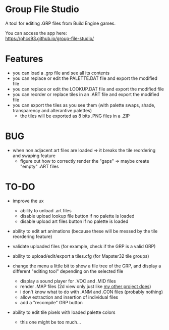 # Group File Studio

A tool for editing .GRP files from Build Engine games.

You can access the app here:  
https://phcs93.github.io/group-file-studio/

# Features

- you can load a .grp file and see all its contents
- you can replace or edit the PALETTE.DAT file and export the modified file
- you can replace or edit the LOOKUP.DAT file and export the modified file
- you can reorder or replace tiles in an .ART file and export the modified file
- you can export the tiles as you see them (with palette swaps, shade, transparency and alterantive palettes)
    - the tiles will be exported as 8 bits .PNG files in a .ZIP

# BUG

- when non adjacent art files are loaded => it breaks the tile reordering and swaping feature
    - figure out how to correctly render the "gaps" => maybe create "empty" .ART files

# TO-DO

- improve the ux
    - ability to unload .art files
    - disable upload lookup file button if no palette is loaded
    - disable upload art files button if no palette is loaded

- ability to edit art animations (because these will be messed by the tile reordering feature)

- validate uploaded files (for example, check if the GRP is a valid GRP)

- ability to upload/edit/export a tiles.cfg (for Mapster32 tile groups)

- change the menu a little bit to show a file tree of the GRP, and display a different "editing tool" depending on the selected file
    - display a sound player for .VOC and .MID files
    - render .MAP files (2d view only just like [my other project does](https://github.com/phcs93/duke-map-viewer))
    - i don't know what to do with .ANM and .CON files (probably nothing)
    - allow extraction and insertion of individual files
    - add a "recompile" GRP button

- ability to edit tile pixels with loaded palette colors
    - this one might be too much...